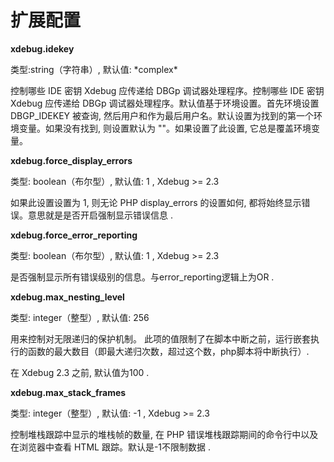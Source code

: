 # 扩展配置

**xdebug.idekey**

类型:string（字符串）, 默认值: \*complex\*

控制哪些 IDE 密钥 Xdebug 应传递给 DBGp 调试器处理程序。控制哪些 IDE 密钥 Xdebug 应传递给 DBGp 调试器处理程序。默认值基于环境设置。首先环境设置 DBGP\_IDEKEY 被查询, 然后用户和作为最后用户名。默认设置为找到的第一个环境变量。如果没有找到, 则设置默认为 ""。如果设置了此设置, 它总是覆盖环境变量。

**xdebug.force\_display\_errors**

类型: boolean（布尔型）, 默认值: 1 , Xdebug &gt;= 2.3

如果此设置设置为 1, 则无论 PHP display\_errors 的设置如何, 都将始终显示错误。意思就是是否开启强制显示错误信息 .

**xdebug.force\_error\_reporting**

类型: boolean（布尔型）, 默认值: 1 , Xdebug &gt;= 2.3

是否强制显示所有错误级别的信息。与error\_reporting逻辑上为OR .

**xdebug.max\_nesting\_level**

类型: integer（整型）, 默认值: 256

用来控制对无限递归的保护机制。 此项的值限制了在脚本中断之前，运行嵌套执行的函数的最大数目（即最大递归次数，超过这个数，php脚本将中断执行）.

在 Xdebug 2.3 之前, 默认值为100 .

**xdebug.max\_stack\_frames**

类型: integer（整型）, 默认值: -1 , Xdebug &gt;= 2.3

控制堆栈跟踪中显示的堆栈帧的数量, 在 PHP 错误堆栈跟踪期间的命令行中以及在浏览器中查看 HTML 跟踪。默认是-1不限制数据 .

